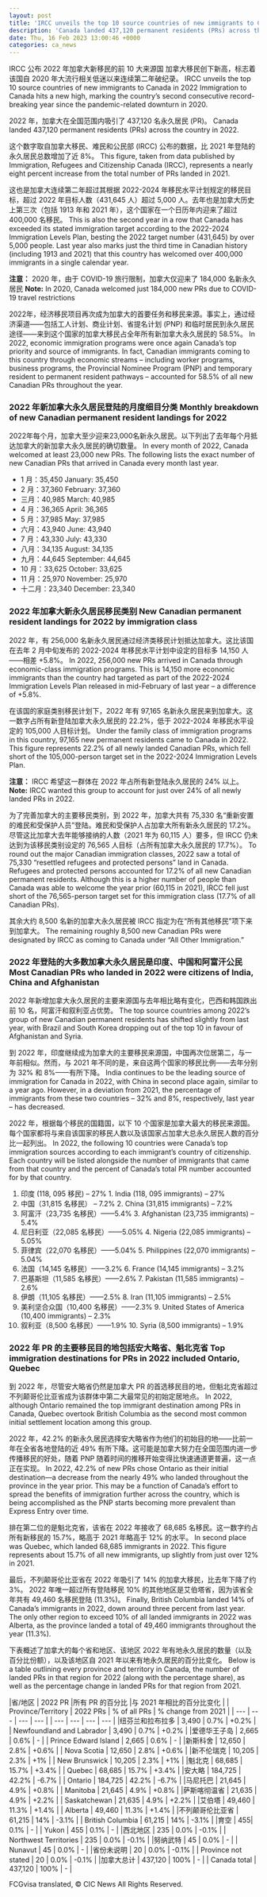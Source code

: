 ```yaml
---
layout: post
title: 'IRCC unveils the top 10 source countries of new immigrants to Canada in 2022'
description: 'Canada landed 437,120 permanent residents (PRs) across the country in 2022. This figure, taken from data published by Immigration, Refugees and Citizenship Canada (IRCC), represents a nearly eight percent increase from the total number of PRs landed in 2021. This is also the second year in a row that Canada has exceeded its stated immigration […]'
date: Thu, 16 Feb 2023 13:00:46 +0000
categories: ca_news
---
```


IRCC 公布 2022 年加拿大新移民的前 10 大来源国 加拿大移民创下新高，标志着该国自 2020 年大流行相关低迷以来连续第二年破纪录。	IRCC unveils the top 10 source countries of new immigrants to Canada in 2022 Immigration to Canada hits a new high, marking the country’s second consecutive record-breaking year since the pandemic-related downturn in 2020.
	
2022 年，加拿大在全国范围内吸引了 437,120 名永久居民 (PR)。	Canada landed 437,120 permanent residents (PRs) across the country in 2022.
	
这个数字取自加拿大移民、难民和公民部 (IRCC) 公布的数据，比 2021 年登陆的永久居民总数增加了近 8%。	This figure, taken from data published by Immigration, Refugees and Citizenship Canada (IRCC), represents a nearly eight percent increase from the total number of PRs landed in 2021.
	
这也是加拿大连续第二年超过其根据 2022-2024 年移民水平计划规定的移民目标，超过 2022 年目标人数（431,645 人）超过 5,000 人。去年也是加拿大历史上第三次（包括 1913 年和 2021 年），这个国家在一个日历年内迎来了超过 400,000 名移民。	This is also the second year in a row that Canada has exceeded its stated immigration target according to the 2022-2024 Immigration Levels Plan, besting the 2022 target number (431,645) by over 5,000 people. Last year also marks just the third time in Canadian history (including 1913 and 2021) that this country has welcomed over 400,000 immigrants in a single calendar year.
	
**注意：** 2020 年，由于 COVID-19 旅行限制，加拿大仅迎来了 184,000 名新永久居民	**Note:** In 2020, Canada welcomed just 184,000 new PRs due to COVID-19 travel restrictions
	
2022年，经济移民项目再次成为加拿大的首要任务和移民来源。事实上，通过经济渠道——包括工人计划、商业计划、省提名计划 (PNP) 和临时居民到永久居民途径——来到这个国家的加拿大移民占全年所有新加拿大永久居民的 58.5%。	In 2022, economic immigration programs were once again Canada’s top priority and source of immigrants. In fact, Canadian immigrants coming to this country through economic streams – including worker programs, business programs, the Provincial Nominee Program (PNP) and temporary resident to permanent resident pathways – accounted for 58.5% of all new Canadian PRs throughout the year.
	
### 2022 年新加拿大永久居民登陆的月度细目分类	Monthly breakdown of new Canadian permanent resident landings for 2022
	
2022年每个月，加拿大至少迎来23,000名新永久居民。以下列出了去年每个月抵达加拿大的新加拿大永久居民的确切数量。	In every month of 2022, Canada welcomed at least 23,000 new PRs. The following lists the exact number of new Canadian PRs that arrived in Canada every month last year.
	
* 1 月：35,450	  January: 35,450
* 2 月：37,360	  February: 37,360
* 三月：40,985	  March: 40,985
* 4 月：36,365	  April: 36,365
* 5 月：37,985	  May: 37,985
* 六月：43,940	  June: 43,940
* 7 月：43,330	  July: 43,330
* 八月：34,135	  August: 34,135
* 九月：44,645	  September: 44,645
* 10 月：33,625	  October: 33,625
* 11 月：25,970	  November: 25,970
* 十二月：23,340	  December: 23,340
	
### 2022 年加拿大新永久居民移民类别	New Canadian permanent resident landings for 2022 by immigration class
	
2022 年，有 256,000 名新永久居民通过经济类移民计划抵达加拿大。这比该国在去年 2 月中旬发布的 2022-2024 年移民水平计划中设定的目标多 14,150 人——相差 +5.8%。	In 2022, 256,000 new PRs arrived in Canada through economic-class immigration programs. This is 14,150 more economic immigrants than the country had targeted as part of the 2022-2024 Immigration Levels Plan released in mid-February of last year – a difference of +5.8%.
	
在该国的家庭类别移民计划下，2022 年有 97,165 名新永久居民来到加拿大。这一数字占所有新登陆加拿大永久居民的 22.2%，低于 2022-2024 年移民水平设定的 105,000 人目标计划。	Under the family class of immigration programs in this country, 97,165 new permanent residents came to Canada in 2022. This figure represents 22.2% of all newly landed Canadian PRs, which fell short of the 105,000-person target set in the 2022-2024 Immigration Levels Plan.
	
**注意：** IRCC 希望这一群体在 2022 年占所有新登陆永久居民的 24% 以上。	**Note:** IRCC wanted this group to account for just over 24% of all newly landed PRs in 2022.
	
为了完善加拿大的主要移民类别，到 2022 年，加拿大共有 75,330 名“重新安置的难民和受保护人员”登陆。难民和受保护人占加拿大所有新永久居民的 17.2%。尽管这比加拿大去年能够接纳的人数（2021 年为 60,115 人）要多，但 IRCC 仍未达到为该移民类别设定的 76,565 人目标（占所有加拿大永久居民的 17.7%）。	To round out the major Canadian immigration classes, 2022 saw a total of 75,330 “resettled refugees and protected persons” land in Canada. Refugees and protected persons accounted for 17.2% of all new Canadian permanent residents. Although this is a higher number of people than Canada was able to welcome the year prior (60,115 in 2021), IRCC fell just short of the 76,565-person target set for this immigration class (17.7% of all Canadian PRs).
	
其余大约 8,500 名新的加拿大永久居民被 IRCC 指定为在“所有其他移民”项下来到加拿大。	The remaining roughly 8,500 new Canadian PRs were designated by IRCC as coming to Canada under “All Other Immigration.”
	
### 2022 年登陆的大多数加拿大永久居民是印度、中国和阿富汗公民	Most Canadian PRs who landed in 2022 were citizens of India, China and Afghanistan
	
2022 年新增加拿大永久居民的主要来源国与去年相比略有变化，巴西和韩国跌出前 10 名，阿富汗和叙利亚占优势。	The top source countries among 2022’s group of new Canadian permanent residents has shifted slightly from last year, with Brazil and South Korea dropping out of the top 10 in favour of Afghanistan and Syria.
	
到 2022 年，印度继续成为加拿大的主要移民来源国，中国再次位居第二，与一年前相似。然而，与 2021 年不同的是，来自这两个国家的移民比例——去年分别为 32% 和 8%——有所下降。	India continues to be the leading source of immigration for Canada in 2022, with China in second place again, similar to a year ago. However, in a deviation from 2021, the percentage of immigrants from these two countries – 32% and 8%, respectively, last year – has decreased.
	
2022 年，根据每个移民的国籍国，以下 10 个国家是加拿大最大的移民来源国。每个国家都将与来自该国家的移民人数以及该国家占加拿大总永久居民人数的百分比一起列出。	In 2022, the following 10 countries were Canada’s top immigration sources according to each immigrant’s country of citizenship. Each country will be listed alongside the number of immigrants that came from that country and the percent of Canada’s total PR number accounted for by that country.
	
1. 印度 (118, 095 移民) – 27%	1.  India (118, 095 immigrants) – 27%
2. 中国（31,815 名移民） – 7.2%	2.  China (31,815 immigrants) – 7.2%
3. 阿富汗（23,735 名移民）——5.4%	3.  Afghanistan (23,735 immigrants) – 5.4%
4. 尼日利亚（22,085 名移民）——5.05%	4.  Nigeria (22,085 immigrants) – 5.05%
5. 菲律宾（22,070 名移民）——5.04%	5.  Philippines (22,070 immigrants) – 5.04%
6. 法国（14,145 名移民）——3.2%	6.  France (14,145 immigrants) – 3.2%
7. 巴基斯坦（11,585 名移民）——2.6%	7.  Pakistan (11,585 immigrants) – 2.6%
8. 伊朗（11,105 名移民）——2.5%	8.  Iran (11,105 immigrants) – 2.5%
9. 美利坚合众国（10,400 名移民）——2.3%	9.  United States of America (10,400 immigrants) – 2.3%
10. 叙利亚（8,500 名移民）——1.9%	10.  Syria (8,500 immigrants) – 1.9%
	
### 2022 年 PR 的主要移民目的地包括安大略省、魁北克省	Top immigration destinations for PRs in 2022 included Ontario, Quebec
	
到 2022 年，尽管安大略省仍然是加拿大 PR 的首选移民目的地，但魁北克省超过不列颠哥伦比亚省成为该群体中第二大最常见的初始定居地点。	In 2022, although Ontario remained the top immigrant destination among PRs in Canada, Quebec overtook British Columbia as the second most common initial settlement location among this group.
	
2022 年，42.2% 的新永久居民选择安大略省作为他们的初始目的地——比前一年在全省各地登陆的近 49% 有所下降。这可能是加拿大努力在全国范围内进一步传播移民的好处，随着 PNP 随着时间的推移开始变得比快速通道更普遍，这一点正在实现。	In 2022, 42.2% of new PRs chose Ontario as their initial destination—a decrease from the nearly 49% who landed throughout the province in the year prior. This may be a function of Canada’s effort to spread the benefits of immigration further across the country, which is being accomplished as the PNP starts becoming more prevalent than Express Entry over time.
	
排在第二位的是魁北克省，该省在 2022 年接收了 68,685 名移民。这一数字约占所有新移民的 15.7%，略高于 2021 年略高于 12% 的水平。	In second place was Quebec, which landed 68,685 immigrants in 2022. This figure represents about 15.7% of all new immigrants, up slightly from just over 12% in 2021.
	
最后，不列颠哥伦比亚省在 2022 年吸引了 14% 的加拿大移民，比去年下降了约 3%。 2022 年唯一超过所有登陆移民 10% 的其他地区是艾伯塔省，因为该省全年共有 49,460 名移民登陆 (11.3%)。	Finally, British Columbia landed 14% of Canada’s immigrants in 2022, down around three percent from last year. The only other region to exceed 10% of all landed immigrants in 2022 was Alberta, as the province landed a total of 49,460 immigrants throughout the year (11.3%).
	
下表概述了加拿大的每个省和地区、该地区 2022 年有地永久居民的数量（以及百分比份额），以及该地区自 2021 年以来有地永久居民的百分比变化。	Below is a table outlining every province and territory in Canada, the number of landed PRs in that region for 2022 (along with the percentage share), as well as the percentage change in landed PRs for that region from 2021.
	
|省/地区 | 2022 PR |所有 PR 的百分比 |与 2021 年相比的百分比变化 |	| Province/Territory | 2022 PRs | % of all PRs | % change from 2021 |
| --- | --- | --- | --- |	| --- | --- | --- | --- |
|纽芬兰和拉布拉多 | 3,490 | 0.7% | +0.2% |	| Newfoundland and Labrador | 3,490 | 0.7% | +0.2% |
|爱德华王子岛 | 2,665 | 0.6% | \- |	| Prince Edward Island | 2,665 | 0.6% | \- |
|新斯科舍 | 12,650 | 2.8% | +0.6% |	| Nova Scotia | 12,650 | 2.8% | +0.6% |
|新不伦瑞克 | 10,205 | 2.3% | +1% |	| New Brunswick | 10,205 | 2.3% | +1% |
|魁北克 | 68,685 | 15.7% | +3.4% |	| Quebec | 68,685 | 15.7% | +3.4% |
|安大略 | 184,725 | 42.2% | \-6.7% |	| Ontario | 184,725 | 42.2% | \-6.7% |
|马尼托巴 | 21,645 | 4.9% | +0.8% |	| Manitoba | 21,645 | 4.9% | +0.8% |
|萨斯喀彻温省 | 21,635 | 4.9% | +2.2% |	| Saskatchewan | 21,635 | 4.9% | +2.2% |
|艾伯塔 | 49,460 | 11.3% | +1.4% |	| Alberta | 49,460 | 11.3% | +1.4% |
|不列颠哥伦比亚省 | 61,215 | 14% | \-3.1% |	| British Columbia | 61,215 | 14% | \-3.1% |
|育空 | 455| 0.1% | \- |	| Yukon | 455 | 0.1% | \- |
|西北地区 | 235 | 0.0% | \-0.1% |	| Northwest Territories | 235 | 0.0% | \-0.1% |
|努纳武特 | 45 | 0.0% | \- |	| Nunavut | 45 | 0.0% | \- |
|省份未说明 | 20 | 0.0% | \-0.1% |	| Province not stated | 20 | 0.0% | \-0.1% |
|加拿大总计 | 437,120 | 100% | \- |	| Canada total | 437,120 | 100% | \- |
	

FCGvisa translated, © CIC News All Rights Reserved.
